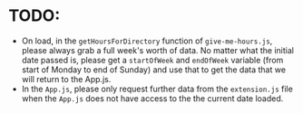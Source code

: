 # TODO:
* On load, in the `getHoursForDirectory` function of `give-me-hours.js`, please always grab a full week's worth of data. No matter what the initial date passed is, please get a `startOfWeek` and `endOfWeek` variable (from start of Monday to end of Sunday) and use that to get the data that we will return to the App.js.
* In the `App.js`, please only request further data from the `extension.js` file when the `App.js` does not have access to the the current date loaded.
